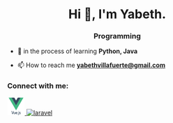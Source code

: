 <h1 align="center">Hi 👋, I'm Yabeth.</h1>
<h3 align="center">Programming</h3>

- 🌱 in the process of learning **Python, Java**

- 📫 How to reach me **yabethvillafuerte@gmail.com**

<h3 align="left">Connect with me:</h3>
<p align="left">
</p>
<a href="https://vuejs.org/" target="_blank" rel="noreferrer"> <img src="https://raw.githubusercontent.com/devicons/devicon/master/icons/vuejs/vuejs-original-wordmark.svg" alt="vuejs" width="40" height="40"/> </a>
  <a href="https://laravel.com/" target="_blank" rel="noreferrer">
    <img src="https://upload.wikimedia.org/wikipedia/commons/thumb/3/36/Logo.min.svg/1280px-Logo.min.svg.png" alt="laravel" width="80" height="40"/>
  </a>
